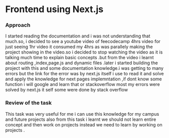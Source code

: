# Frontend using Next.js

### Approach
I started reading the documentation and i was not understanding that much.so, i decided to see a youtube video of feecodecamp 4hrs video for just seeing 1hr video it consumed my 4hrs 
as was parallely making the project showing in the video.so i decided to stop watching the video as it is talking much time to explain basic concepts .but from the video i learnt about routing ,index,page.js and dynamic files .later i started building the project with this and some documentation knowledge.i was getting to many errors but the link for the error was by next.js itself i use to read it and solve and apply the knowledge for next pages implemntation ,if dont know some function i will google and learn that or stackoverflow most my errors were solved by next.js it self some were done by stack overflow


### Review of the task 
This task was very useful for me i can use this knowledge for my campus and future projects also from this task i learnt we should not learn entire concept and then work on projects instead we need to learn by working on projects .